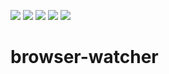 ![](https://img.shields.io/travis/com/dan2dev/browser-watcher.svg)
![](https://img.shields.io/github/package-json/v/dan2dev/browser-watcher.svg)
![](https://img.shields.io/codecov/c/github/dan2dev/browser-watcher.svg)
![](https://img.shields.io/david/dan2dev/browser-watcher.svg)
![](https://img.shields.io/github/license/dan2dev/browser-watcher.svg)


# browser-watcher

